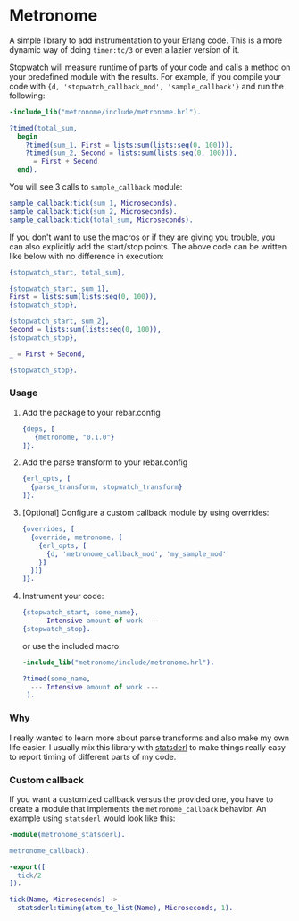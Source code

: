 Metronome
=====

A simple library to add instrumentation to your Erlang code. This is a more
dynamic way of doing `timer:tc/3` or even a lazier version of it.

Stopwatch will measure runtime of parts of your code and calls a method on your
predefined module with the results. For example, if you compile your code with
`{d, 'stopwatch_callback_mod', 'sample_callback'}` and run the following:

```erlang
-include_lib("metronome/include/metronome.hrl").

?timed(total_sum,
  begin
    ?timed(sum_1, First = lists:sum(lists:seq(0, 100))),
    ?timed(sum_2, Second = lists:sum(lists:seq(0, 100))),
    _ = First + Second
  end).
```

You will see 3 calls to `sample_callback` module:
```erlang
sample_callback:tick(sum_1, Microseconds).
sample_callback:tick(sum_2, Microseconds).
sample_callback:tick(total_sum, Microseconds).
```
If you don't want to use the macros or if they are giving you trouble, you can
also explicitly add the start/stop points. The above code can be written like below
with no difference in execution:

```erlang
{stopwatch_start, total_sum},

{stopwatch_start, sum_1},
First = lists:sum(lists:seq(0, 100)),
{stopwatch_stop},

{stopwatch_start, sum_2},
Second = lists:sum(lists:seq(0, 100)),
{stopwatch_stop},

_ = First + Second,

{stopwatch_stop}.
```

### Usage
1. Add the package to your rebar.config
   ```erlang
   {deps, [
      {metronome, "0.1.0"}
   ]}.
   ```

2. Add the parse transform to your rebar.config
   ```erlang
   {erl_opts, [
     {parse_transform, stopwatch_transform}
   ]}.
   ```

3. [Optional] Configure a custom callback module by using overrides:
   ```erlang
   {overrides, [
     {override, metronome, [
       {erl_opts, [
         {d, 'metronome_callback_mod', 'my_sample_mod'
       }]
     }]}
   ]}.
   ```

4. Instrument your code:
   ```erlang
   {stopwatch_start, some_name},
     --- Intensive amount of work ---
   {stopwatch_stop}.
   ```
   or use the included macro:

   ```erlang
   -include_lib("metronome/include/metronome.hrl").

   ?timed(some_name,
     --- Intensive amount of work ---
    ).
   ```
### Why
I really wanted to learn more about parse transforms and also make my own life
easier. I usually mix this library with [statsderl](https://github.com/lpgauth/statsderl)
to make things really easy to report timing of different parts of my code.

### Custom callback
If you want a customized callback versus the provided one, you have to create a
module that implements the `metronome_callback` behavior. An example using `statsderl`
would look like this:

```erlang
-module(metronome_statsderl).

metronome_callback).

-export([
  tick/2
]).

tick(Name, Microseconds) ->
  statsderl:timing(atom_to_list(Name), Microseconds, 1).

```
